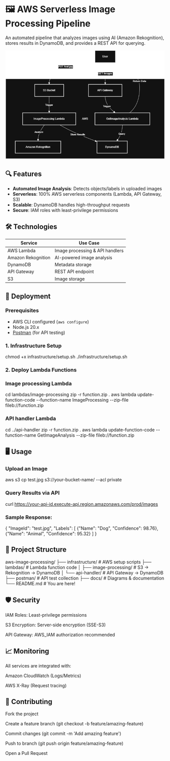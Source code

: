 ﻿# 🖼️ AWS Serverless Image Processing Pipeline

An automated pipeline that analyzes images using AI (Amazon Rekognition), stores results in DynamoDB, and provides a REST API for querying.

![Architecture Diagram](./docs/architecture.png)

## 🔍 Features
- **Automated Image Analysis**: Detects objects/labels in uploaded images
- **Serverless**: 100% AWS serverless components (Lambda, API Gateway, S3)
- **Scalable**: DynamoDB handles high-throughput requests
- **Secure**: IAM roles with least-privilege permissions

## 🛠️ Technologies
| Service          | Use Case                          |
|------------------|-----------------------------------|
| AWS Lambda       | Image processing & API handlers   |
| Amazon Rekognition | AI-powered image analysis        |
| DynamoDB         | Metadata storage                  |
| API Gateway      | REST API endpoint                 |
| S3               | Image storage                     |

## 🚀 Deployment

### Prerequisites
- AWS CLI configured (`aws configure`)
- Node.js 20.x
- [Postman](https://www.postman.com/) (for API testing)

### 1. Infrastructure Setup
chmod +x infrastructure/setup.sh
./infrastructure/setup.sh

### 2. Deploy Lambda Functions
### Image processing Lambda
cd lambdas/image-processing
zip -r function.zip .
aws lambda update-function-code --function-name ImageProcessing --zip-file fileb://function.zip

### API handler Lambda
cd ../api-handler
zip -r function.zip .
aws lambda update-function-code --function-name GetImageAnalysis --zip-file fileb://function.zip

## 🖥️ Usage
### Upload an Image
aws s3 cp test.jpg s3://your-bucket-name/ --acl private

### Query Results via API
curl https://your-api-id.execute-api.region.amazonaws.com/prod/images

### Sample Response:
{
  "ImageId": "test.jpg",
  "Labels": [
    {"Name": "Dog", "Confidence": 98.76},
    {"Name": "Animal", "Confidence": 95.32}
  ]
}

## 📂 Project Structure
aws-image-processing/
├── infrastructure/       # AWS setup scripts
├── lambdas/              # Lambda function code
│   ├── image-processing/ # S3 → Rekognition → DynamoDB
│   └── api-handler/      # API Gateway → DynamoDB
├── postman/              # API test collection
├── docs/                 # Diagrams & documentation
└── README.md             # You are here!

## 🛡️ Security
IAM Roles: Least-privilege permissions

S3 Encryption: Server-side encryption (SSE-S3)

API Gateway: AWS_IAM authorization recommended

## 📈 Monitoring
All services are integrated with:

Amazon CloudWatch (Logs/Metrics)

AWS X-Ray (Request tracing)

## 🤝 Contributing
Fork the project

Create a feature branch (git checkout -b feature/amazing-feature)

Commit changes (git commit -m 'Add amazing feature')

Push to branch (git push origin feature/amazing-feature)

Open a Pull Request
